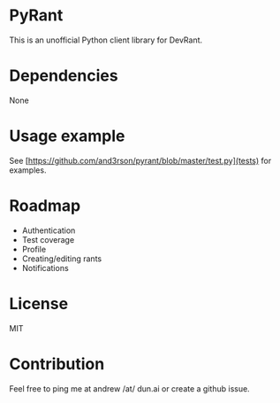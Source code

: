 # PyRant

This is an unofficial Python client library for DevRant.

# Dependencies

None

# Usage example

See [https://github.com/and3rson/pyrant/blob/master/test.py](tests) for examples.

# Roadmap

- Authentication
- Test coverage
- Profile
- Creating/editing rants
- Notifications

# License

MIT

# Contribution

Feel free to ping me at andrew /at/ dun.ai or create a github issue.
